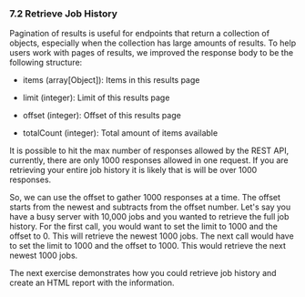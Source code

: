 ### 7.2 Retrieve Job History

Pagination of results is useful for endpoints that return a collection
of objects, especially when the collection has large amounts of results.
To help users work with pages of results, we improved the response body
to be the following structure:

-   items (array\[Object\]): Items in this results page

-   limit (integer): Limit of this results page

-   offset (integer): Offset of this results page

-   totalCount (integer): Total amount of items available

It is possible to hit the max number of responses allowed by the REST
API, currently, there are only 1000 responses allowed in one request. If
you are retrieving your entire job history it is likely that is will be
over 1000 responses.

So, we can use the offset to gather 1000 responses at a time. The offset
starts from the newest and subtracts from the offset number. Let's say
you have a busy server with 10,000 jobs and you wanted to retrieve the
full job history. For the first call, you would want to set the limit to
1000 and the offset to 0. This will retrieve the newest 1000 jobs. The
next call would have to set the limit to 1000 and the offset to 1000.
This would retrieve the next newest 1000 jobs.

The next exercise demonstrates how you could retrieve job history and
create an HTML report with the information.
